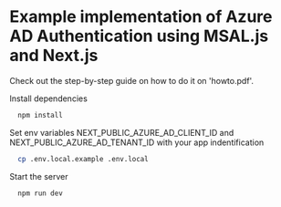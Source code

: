
# Example implementation of Azure AD Authentication using MSAL.js and Next.js

Check out the step-by-step guide on how to do it on 'howto.pdf'.


Install dependencies

```bash
  npm install
```

Set env variables NEXT_PUBLIC_AZURE_AD_CLIENT_ID and NEXT_PUBLIC_AZURE_AD_TENANT_ID with your app indentification

```bash
  cp .env.local.example .env.local
```

Start the server

```bash
  npm run dev
```